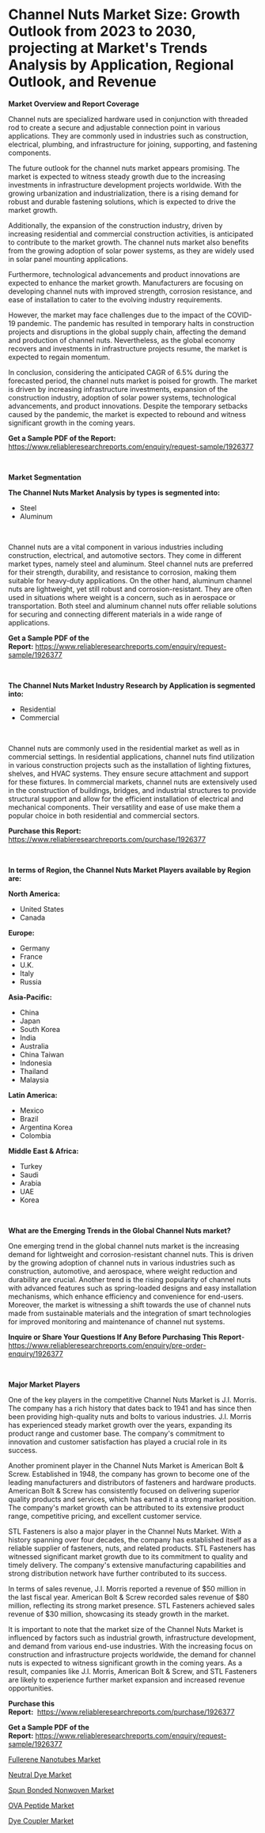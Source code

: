 <p><h1>Channel Nuts Market Size: Growth Outlook from 2023 to 2030, projecting at Market's Trends Analysis by Application, Regional Outlook, and Revenue</h1></p><p><strong>Market Overview and Report Coverage</strong></p>
<p><p>Channel nuts are specialized hardware used in conjunction with threaded rod to create a secure and adjustable connection point in various applications. They are commonly used in industries such as construction, electrical, plumbing, and infrastructure for joining, supporting, and fastening components.</p><p>The future outlook for the channel nuts market appears promising. The market is expected to witness steady growth due to the increasing investments in infrastructure development projects worldwide. With the growing urbanization and industrialization, there is a rising demand for robust and durable fastening solutions, which is expected to drive the market growth.</p><p>Additionally, the expansion of the construction industry, driven by increasing residential and commercial construction activities, is anticipated to contribute to the market growth. The channel nuts market also benefits from the growing adoption of solar power systems, as they are widely used in solar panel mounting applications.</p><p>Furthermore, technological advancements and product innovations are expected to enhance the market growth. Manufacturers are focusing on developing channel nuts with improved strength, corrosion resistance, and ease of installation to cater to the evolving industry requirements.</p><p>However, the market may face challenges due to the impact of the COVID-19 pandemic. The pandemic has resulted in temporary halts in construction projects and disruptions in the global supply chain, affecting the demand and production of channel nuts. Nevertheless, as the global economy recovers and investments in infrastructure projects resume, the market is expected to regain momentum.</p><p>In conclusion, considering the anticipated CAGR of 6.5% during the forecasted period, the channel nuts market is poised for growth. The market is driven by increasing infrastructure investments, expansion of the construction industry, adoption of solar power systems, technological advancements, and product innovations. Despite the temporary setbacks caused by the pandemic, the market is expected to rebound and witness significant growth in the coming years.</p></p>
<p><strong>Get a Sample PDF of the Report:</strong> <a href="https://www.reliableresearchreports.com/enquiry/request-sample/1926377">https://www.reliableresearchreports.com/enquiry/request-sample/1926377</a></p>
<p>&nbsp;</p>
<p><strong>Market Segmentation</strong></p>
<p><strong>The Channel Nuts Market Analysis by types is segmented into:</strong></p>
<p><ul><li>Steel</li><li>Aluminum</li></ul></p>
<p>&nbsp;</p>
<p><p>Channel nuts are a vital component in various industries including construction, electrical, and automotive sectors. They come in different market types, namely steel and aluminum. Steel channel nuts are preferred for their strength, durability, and resistance to corrosion, making them suitable for heavy-duty applications. On the other hand, aluminum channel nuts are lightweight, yet still robust and corrosion-resistant. They are often used in situations where weight is a concern, such as in aerospace or transportation. Both steel and aluminum channel nuts offer reliable solutions for securing and connecting different materials in a wide range of applications.</p></p>
<p><strong>Get a Sample PDF of the Report:</strong>&nbsp;<a href="https://www.reliableresearchreports.com/enquiry/request-sample/1926377">https://www.reliableresearchreports.com/enquiry/request-sample/1926377</a></p>
<p>&nbsp;</p>
<p><strong>The Channel Nuts Market Industry Research by Application is segmented into:</strong></p>
<p><ul><li>Residential</li><li>Commercial</li></ul></p>
<p>&nbsp;</p>
<p><p>Channel nuts are commonly used in the residential market as well as in commercial settings. In residential applications, channel nuts find utilization in various construction projects such as the installation of lighting fixtures, shelves, and HVAC systems. They ensure secure attachment and support for these fixtures. In commercial markets, channel nuts are extensively used in the construction of buildings, bridges, and industrial structures to provide structural support and allow for the efficient installation of electrical and mechanical components. Their versatility and ease of use make them a popular choice in both residential and commercial sectors.</p></p>
<p><strong>Purchase this Report:</strong>&nbsp; <a href="https://www.reliableresearchreports.com/purchase/1926377">https://www.reliableresearchreports.com/purchase/1926377</a></p>
<p>&nbsp;</p>
<p><strong>In terms of Region, the Channel Nuts Market Players available by Region are:</strong></p>
<p>
    <p> <strong> North America: </strong>
        <ul>
            <li>United States</li>
            <li>Canada</li>
        </ul>
        </p> 
    <p> <strong> Europe: </strong>
        <ul>
            <li>Germany</li>
            <li>France</li>
            <li>U.K.</li>
            <li>Italy</li>
            <li>Russia</li>
        </ul>
        </p> 
    <p> <strong> Asia-Pacific: </strong>
        <ul>
            <li>China</li>
            <li>Japan</li>
            <li>South Korea</li>
            <li>India</li>
            <li>Australia</li>
            <li>China Taiwan</li>
            <li>Indonesia</li>
            <li>Thailand</li>
            <li>Malaysia</li>
        </ul>
        </p> 
    <p> <strong> Latin America: </strong>
        <ul>
            <li>Mexico</li>
            <li>Brazil</li>
            <li>Argentina Korea</li>
            <li>Colombia</li>
        </ul>
        </p> 
    <p> <strong> Middle East & Africa: </strong>
        <ul>
            <li>Turkey</li>
            <li>Saudi</li>
            <li>Arabia</li>
            <li>UAE</li>
            <li>Korea</li>
        </ul>
    </p>
    </p>
<p>&nbsp;</p>
<p><strong>What are the Emerging Trends in the Global Channel Nuts market?</strong></p>
<p><p>One emerging trend in the global channel nuts market is the increasing demand for lightweight and corrosion-resistant channel nuts. This is driven by the growing adoption of channel nuts in various industries such as construction, automotive, and aerospace, where weight reduction and durability are crucial. Another trend is the rising popularity of channel nuts with advanced features such as spring-loaded designs and easy installation mechanisms, which enhance efficiency and convenience for end-users. Moreover, the market is witnessing a shift towards the use of channel nuts made from sustainable materials and the integration of smart technologies for improved monitoring and maintenance of channel nut systems.</p></p>
<p><strong>Inquire or Share Your Questions If Any Before Purchasing This Report</strong>- <a href="https://www.reliableresearchreports.com/enquiry/pre-order-enquiry/1926377">https://www.reliableresearchreports.com/enquiry/pre-order-enquiry/1926377</a></p>
<p>&nbsp;</p>
<p><strong>Major Market Players</strong></p>
<p><p>One of the key players in the competitive Channel Nuts Market is J.I. Morris. The company has a rich history that dates back to 1941 and has since then been providing high-quality nuts and bolts to various industries. J.I. Morris has experienced steady market growth over the years, expanding its product range and customer base. The company's commitment to innovation and customer satisfaction has played a crucial role in its success.</p><p>Another prominent player in the Channel Nuts Market is American Bolt & Screw. Established in 1948, the company has grown to become one of the leading manufacturers and distributors of fasteners and hardware products. American Bolt & Screw has consistently focused on delivering superior quality products and services, which has earned it a strong market position. The company's market growth can be attributed to its extensive product range, competitive pricing, and excellent customer service.</p><p>STL Fasteners is also a major player in the Channel Nuts Market. With a history spanning over four decades, the company has established itself as a reliable supplier of fasteners, nuts, and related products. STL Fasteners has witnessed significant market growth due to its commitment to quality and timely delivery. The company's extensive manufacturing capabilities and strong distribution network have further contributed to its success.</p><p>In terms of sales revenue, J.I. Morris reported a revenue of $50 million in the last fiscal year. American Bolt & Screw recorded sales revenue of $80 million, reflecting its strong market presence. STL Fasteners achieved sales revenue of $30 million, showcasing its steady growth in the market.</p><p>It is important to note that the market size of the Channel Nuts Market is influenced by factors such as industrial growth, infrastructure development, and demand from various end-use industries. With the increasing focus on construction and infrastructure projects worldwide, the demand for channel nuts is expected to witness significant growth in the coming years. As a result, companies like J.I. Morris, American Bolt & Screw, and STL Fasteners are likely to experience further market expansion and increased revenue opportunities.</p></p>
<p><strong>Purchase this Report:</strong>&nbsp;&nbsp;<a href="https://www.reliableresearchreports.com/purchase/1926377">https://www.reliableresearchreports.com/purchase/1926377</a></p>
<p></p>
<p><strong>Get a Sample PDF of the Report:</strong>&nbsp;<a href="https://www.reliableresearchreports.com/enquiry/request-sample/1926377">https://www.reliableresearchreports.com/enquiry/request-sample/1926377</a></p>
<p><p><a href="https://medium.com/@v8581137/fullerene-nanotubes-market-size-reveals-the-best-marketing-channels-in-global-industry-45cc9d673834">Fullerene Nanotubes Market</a></p><p><a href="https://medium.com/@bhumi.technologiesmumbai/decoding-neutral-dye-market-metrics-market-share-trends-and-growth-patterns-72b80da5f58b">Neutral Dye Market</a></p><p><a href="https://medium.com/@hotspotflipk/analyzing-spun-bonded-nonwoven-market-global-industry-perspective-and-forecast-2023-to-2030-2389d2a97013">Spun Bonded Nonwoven Market</a></p><p><a href="https://medium.com/@v4171497/ova-peptide-market-the-key-to-successful-business-strategy-forecast-till-2030-9e0d3e738d0f">OVA Peptide Market</a></p><p><a href="https://medium.com/@hotspotvendor/dye-coupler-market-insights-into-market-cagr-market-trends-and-growth-strategies-a8c97b980ede">Dye Coupler Market</a></p></p>